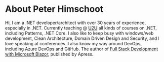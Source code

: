 # About Peter Himschoot

Hi, I am a .NET developer/architect with over 30 years of experience, especially in .NET. Currently teaching @ [U2U](https://www.u2u.be) all kinds of courses on .NET, including Patterns, .NET Core. I also like to keep busy with windows/web development, Clean Architecture, Domain Driven Design and Security, and I love speaking at conferences. I also know my way around DevOps, including Azure DevOps and GitHub. The author of [Full Stack Development with Microsoft Blazor](https://link.springer.com/book/10.1007/979-8-8688-1007-7), published by Apress.


<!--
### Hi there 👋

**PeterHimschoot/PeterHimschoot** is a ✨ _special_ ✨ repository because its `README.md` (this file) appears on your GitHub profile.

Here are some ideas to get you started:

- 🔭 I’m currently working on ...
- 🌱 I’m currently learning ...
- 👯 I’m looking to collaborate on ...
- 🤔 I’m looking for help with ...
- 💬 Ask me about ...
- 📫 How to reach me: ...
- 😄 Pronouns: ...
- ⚡ Fun fact: ...
-->
